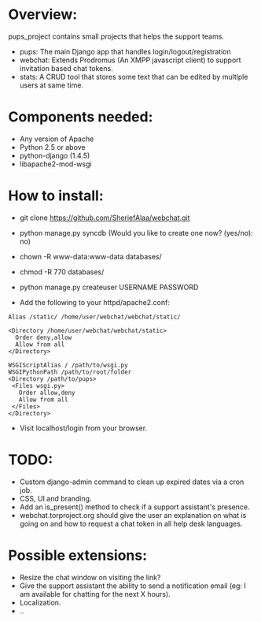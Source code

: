 Overview:
=========

pups_project contains small projects that helps the support teams.

* pups: The main Django app that handles login/logout/registration
* webchat: Extends Prodromus (An XMPP javascript client) to support invitation based chat tokens.
* stats: A CRUD tool that stores some text that can be edited by multiple users at same time.

Components needed:
==================
* Any version of Apache
* Python 2.5 or above
* python-django (1.4.5)
* libapache2-mod-wsgi

How to install:
===============

* git clone https://github.com/SheriefAlaa/webchat.git
* python manage.py syncdb (Would you like to create one now? (yes/no): no)
* chown -R www-data:www-data databases/ 
* chmod -R 770 databases/
* python manage.py createuser USERNAME PASSWORD
 
* Add the following to your httpd/apache2.conf:
```
Alias /static/ /home/user/webchat/webchat/static/
 
<Directory /home/user/webchat/webchat/static>
  Order deny,allow
  Allow from all
</Directory>
 
WSGIScriptAlias / /path/to/wsgi.py
WSGIPythonPath /path/to/root/folder
<Directory /path/to/pups>
 <Files wsgi.py>
   Order allow,deny
   Allow from all
 </Files>
</Directory>
```

* Visit localhost/login from your browser.

TODO:
=====
* Custom django-admin command to clean up expired dates via a cron job.
* CSS, UI and branding.
* Add an is_present() method to check if a support assistant's presence.
* webchat.torproject.org should give the user an explanation on what is  going on and how to request a chat token in all help desk languages.

Possible extensions:
===============
* Resize the chat window on visiting the link?
* Give the support assistant the ability to send a notification email (eg: I am available for chatting for the next X hours).
* Localization.
* ..